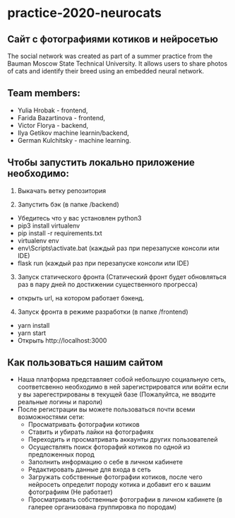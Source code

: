 # practice-2020-neurocats
## Сайт с фотографиями котиков и нейросетью

The social network was created as part of a summer
practice from the Bauman Moscow State
Technical University. It allows users to share
photos of cats and identify their breed
using an embedded neural network.
 
## Team members:
* Yulia Hrobak - frontend, 
* Farida Bazartinova - frontend,
* Victor Florya - backend,
* Ilya Getikov machine learnin/backend, 
* German Kulchitsky - machine learning.

## Чтобы запустить локально приложение необходимо:
1. Выкачать ветку репозитория

2. Запустить бэк (в папке /backend)
  - Убедитесь что у вас установлен python3
  - pip3 install virtualenv
  - pip install -r requirements.txt
  - virtualenv env
  - env\Scripts\activate.bat (каждый раз при перезапуске консоли или IDE)
  - flask run (каждый раз при перезапуске консоли или IDE)

3. Запуск статического фронта (Статический фронт будет обновляться раз в пару дней по достижении существенного прогресса)
  - открыть url, на котором работает бэкенд.

4. Запуск фронта в режиме разработки (в папке /frontend)
  - yarn install
  - yarn start
  - Открыть http://localhost:3000

## Как пользоваться нашим сайтом
- Наша платформа представляет собой небольшую социальную сеть, соответсвенно необходимо в ней зарегистрироватся или войти если у вы зарегестрированы в текущей базе (Пожалуйтса, не вводите реальные логины и пароли)
- После регистрации вы можете пользоваться почти всеми возможностями сети:
  - Просматривать фотографии котиков
  - Ставить и убирать лайки на фотографиях
  - Переходить и просматривать аккаунты других пользователей
  - Осуществлять поиск фоторафий котиков по одной из предложенных пород
  - Заполнить информацию о себе в личном кабинете
  - Редактировать данные для входа в сеть
  - Загружать собственные фотографии котиков, после чего нейросеть определит породу котика и добавит его к вашим фотографиям (Не работает)
  - Просматривать собственные фотографии в личном кабинете (в галерее организована группировка по породам)
